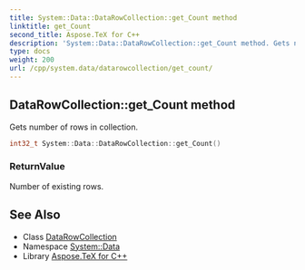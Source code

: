 ```yaml
---
title: System::Data::DataRowCollection::get_Count method
linktitle: get_Count
second_title: Aspose.TeX for C++
description: 'System::Data::DataRowCollection::get_Count method. Gets number of rows in collection in C++.'
type: docs
weight: 200
url: /cpp/system.data/datarowcollection/get_count/
---
```

## DataRowCollection::get_Count method


Gets number of rows in collection.

```cpp
int32_t System::Data::DataRowCollection::get_Count()
```


### ReturnValue

Number of existing rows.

## See Also

* Class [DataRowCollection](../)
* Namespace [System::Data](../../)
* Library [Aspose.TeX for C++](../../../)
